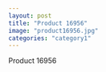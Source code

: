 ```yaml
---
layout: post
title: "Product 16956"
image: "product16956.jpg"
categories: "category1"
---
```

Product 16956
